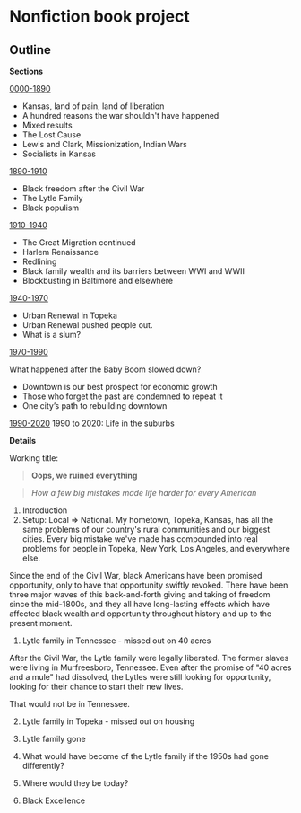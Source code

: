 # Nonfiction book project

## Outline


**Sections**

[0000-1890](0000-1890.md) 

* Kansas, land of pain, land of liberation
* A hundred reasons the war shouldn't have happened
* Mixed results
* The Lost Cause
* Lewis and Clark, Missionization, Indian Wars
* Socialists in Kansas

[1890-1910](1890-1910.md)

* Black freedom after the Civil War
* The Lytle Family
* Black populism


[1910-1940](1910-1940.md) 

* The Great Migration continued
* Harlem Renaissance
* Redlining
* Black family wealth and its barriers between WWI and WWII
* Blockbusting in Baltimore and elsewhere


[1940-1970](1940-1970.md) 

* Urban Renewal in Topeka
* Urban Renewal pushed people out.
* What is a slum?

[1970-1990](1970-1990.md) 

What happened after the Baby Boom slowed down?
* Downtown is our best prospect for economic growth
* Those who forget the past are condemned to repeat it
* One city’s path to rebuilding downtown

[1990-2020](1990-2020.md) 1990 to 2020: Life in the suburbs

**Details**





Working title: 

> **Oops, we ruined everything**

> *How a few big mistakes made life harder for every American*

1. Introduction
1. Setup: Local => National. My hometown, Topeka, Kansas, has all the same problems of our country's rural communities and our biggest cities. Every big mistake we've made has compounded into real problems for people in Topeka, New York, Los Angeles, and everywhere else. 






Since the end of the Civil War, black Americans have been promised opportunity, only to have that opportunity swiftly revoked. There have been three major waves of this back-and-forth giving and taking of freedom since the mid-1800s, and they all have long-lasting effects which have affected black wealth and opportunity throughout history and up to the present moment. 



1. Lytle family in Tennessee - missed out on 40 acres

After the Civil War, the Lytle family were legally liberated. The former slaves were living in Murfreesboro, Tennessee. Even after the promise of "40 acres and a mule" had dissolved, the Lytles were still looking for opportunity, looking for their chance to start their new lives. 

That would not be in Tennessee. 


2. Lytle family in Topeka - missed out on housing 


3. Lytle family gone


4. What would have become of the Lytle family if the 1950s had gone differently?
5. Where would they be today?
6. Black Excellence 











